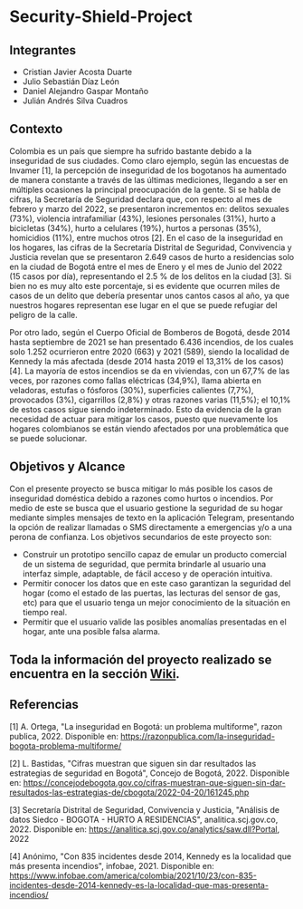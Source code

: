 # Security-Shield-Project

## Integrantes

- Cristian Javier Acosta Duarte
- Julio Sebastián Díaz León
- Daniel Alejandro Gaspar Montaño
- Julián Andrés Silva Cuadros

## Contexto

Colombia es un país que siempre ha sufrido bastante debido a la inseguridad de sus ciudades. Como claro ejemplo, según las encuestas de Invamer [1], la percepción de inseguridad de los bogotanos ha aumentado de manera constante a través de las últimas mediciones, llegando a ser en múltiples ocasiones la principal preocupación de la gente. Si se habla de cifras, la Secretaría de Seguridad declara que, con respecto al mes de febrero y marzo del 2022, se presentaron incrementos en: delitos sexuales (73%), violencia intrafamiliar (43%), lesiones personales (31%), hurto a bicicletas (34%), hurto a celulares (19%), hurtos a personas (35%), homicidios (11%), entre muchos otros [2]. En el caso de la inseguridad en los hogares, las cifras de la Secretaría Distrital de Seguridad, Convivencia y Justicia revelan que se presentaron 2.649 casos de hurto a residencias solo en la ciudad de Bogotá entre el mes de Enero y el mes de Junio del 2022 (15 casos por día), representando el 2.5 % de los delitos en la ciudad [3]. Si bien no es muy alto este porcentaje, si es evidente que ocurren miles de casos de un delito que debería presentar unos cantos casos al año, ya que nuestros hogares representan ese lugar en el que se puede refugiar del peligro de la calle.

Por otro lado, según el Cuerpo Oficial de Bomberos de Bogotá, desde 2014 hasta septiembre de 2021 se han presentado 6.436 incendios, de los cuales solo 1.252 ocurrieron entre 2020 (663) y 2021 (589), siendo la localidad de Kennedy la más afectada (desde 2014 hasta 2019 el 13,31% de los casos) [4]. La mayoría de estos incendios se da en viviendas, con un 67,7% de las veces, por razones como fallas eléctricas (34,9%), llama abierta en veladoras, estufas o fósforos (30%), superficies calientes (7,7%), provocados (3%), cigarrillos (2,8%) y otras razones varias (11,5%); el 10,1% de estos casos sigue siendo indeterminado. Esto da evidencia de la gran necesidad de actuar para mitigar los casos, puesto que nuevamente los hogares colombianos se están viendo afectados por una problemática que se puede solucionar.


## Objetivos y Alcance

Con el presente proyecto se busca mitigar lo más posible los casos de inseguridad doméstica debido a razones como hurtos o incendios. Por medio de este se busca que el usuario gestione la seguridad de su hogar mediante simples mensajes de texto en la aplicación Telegram, presentando la opción de realizar llamadas o SMS directamente a emergencias y/o a una perona de confianza. Los objetivos secundarios de este proyecto son:

- Construir un prototipo sencillo capaz de emular un producto comercial de un sistema de seguridad, que permita brindarle al usuario una interfaz simple, adaptable, de fácil acceso y de operación intuitiva.
- Permitir conocer los datos que en este caso garantizan la seguridad del hogar (como el estado de las puertas, las lecturas del sensor de gas, etc) para que el usuario tenga un mejor conocimiento de la situación en tiempo real.
- Permitir que el usuario valide las posibles anomalías presentadas en el hogar, ante una posible falsa alarma.


## Toda la información del proyecto realizado se encuentra en la sección [Wiki](https://github.com/jsebastiandleon/Security-Shield-Project/wiki).


## Referencias

[1]  A. Ortega, "La inseguridad en Bogotá: un problema multiforme", razon publica, 2022. Disponible en: https://razonpublica.com/la-inseguridad-bogota-problema-multiforme/

[2] L. Bastidas, "Cifras muestran que siguen sin dar resultados las estrategias de seguridad en Bogotá", Concejo de Bogotá, 2022. Disponible en: https://concejodebogota.gov.co/cifras-muestran-que-siguen-sin-dar-resultados-las-estrategias-de/cbogota/2022-04-20/161245.php

[3] Secretaría Distrital de Seguridad, Convivencia y Justicia, "Análisis de datos Siedco - BOGOTA - HURTO A RESIDENCIAS", analitica.scj.gov.co, 2022. Disponible en: https://analitica.scj.gov.co/analytics/saw.dll?Portal, 2022

[4] Anónimo, "Con 835 incidentes desde 2014, Kennedy es la localidad que más presenta incendios", infobae, 2021. Disponible en: https://www.infobae.com/america/colombia/2021/10/23/con-835-incidentes-desde-2014-kennedy-es-la-localidad-que-mas-presenta-incendios/

